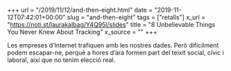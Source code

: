 +++
url = "/2019/11/12/and-then-eight.html"
date = "2019-11-12T07:42:01+00:00"
slug = "and-then-eight"
tags = ["retalls"]
x_url = "https://noti.st/laurakalbag/Y4Q95l/slides"
title = "8 Unbelievable Things You Never Knew About Tracking"
x_source = ""
+++

Les empreses d’Internet trafiquen amb les nostres dades. Però difícilment podem escapar-ne, perquè a hores d’ara formen part del teixit social, cívic i laboral, així que no tenim elecció real.

